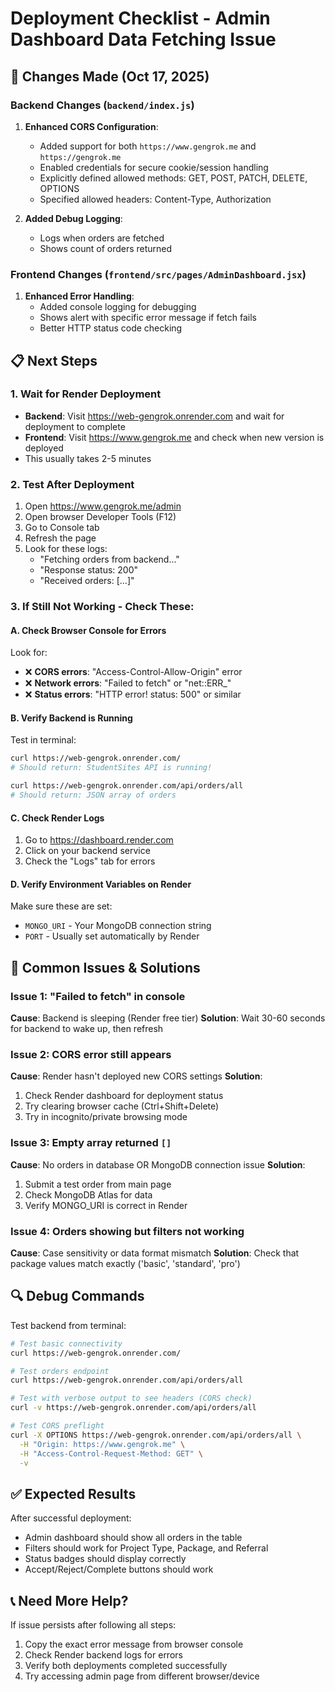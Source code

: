 # Deployment Checklist - Admin Dashboard Data Fetching Issue

## 🔧 Changes Made (Oct 17, 2025)

### Backend Changes (`backend/index.js`)
1. **Enhanced CORS Configuration**:
   - Added support for both `https://www.gengrok.me` and `https://gengrok.me`
   - Enabled credentials for secure cookie/session handling
   - Explicitly defined allowed methods: GET, POST, PATCH, DELETE, OPTIONS
   - Specified allowed headers: Content-Type, Authorization

2. **Added Debug Logging**:
   - Logs when orders are fetched
   - Shows count of orders returned

### Frontend Changes (`frontend/src/pages/AdminDashboard.jsx`)
1. **Enhanced Error Handling**:
   - Added console logging for debugging
   - Shows alert with specific error message if fetch fails
   - Better HTTP status code checking

## 📋 Next Steps

### 1. Wait for Render Deployment
- **Backend**: Visit https://web-gengrok.onrender.com and wait for deployment to complete
- **Frontend**: Visit https://www.gengrok.me and check when new version is deployed
- This usually takes 2-5 minutes

### 2. Test After Deployment
1. Open https://www.gengrok.me/admin
2. Open browser Developer Tools (F12)
3. Go to Console tab
4. Refresh the page
5. Look for these logs:
   - "Fetching orders from backend..."
   - "Response status: 200"
   - "Received orders: [...]"

### 3. If Still Not Working - Check These:

#### A. Check Browser Console for Errors
Look for:
- ❌ **CORS errors**: "Access-Control-Allow-Origin" error
- ❌ **Network errors**: "Failed to fetch" or "net::ERR_"
- ❌ **Status errors**: "HTTP error! status: 500" or similar

#### B. Verify Backend is Running
Test in terminal:
```bash
curl https://web-gengrok.onrender.com/
# Should return: StudentSites API is running!

curl https://web-gengrok.onrender.com/api/orders/all
# Should return: JSON array of orders
```

#### C. Check Render Logs
1. Go to https://dashboard.render.com
2. Click on your backend service
3. Check the "Logs" tab for errors

#### D. Verify Environment Variables on Render
Make sure these are set:
- `MONGO_URI` - Your MongoDB connection string
- `PORT` - Usually set automatically by Render

## 🐛 Common Issues & Solutions

### Issue 1: "Failed to fetch" in console
**Cause**: Backend is sleeping (Render free tier)
**Solution**: Wait 30-60 seconds for backend to wake up, then refresh

### Issue 2: CORS error still appears
**Cause**: Render hasn't deployed new CORS settings
**Solution**: 
1. Check Render dashboard for deployment status
2. Try clearing browser cache (Ctrl+Shift+Delete)
3. Try in incognito/private browsing mode

### Issue 3: Empty array returned `[]`
**Cause**: No orders in database OR MongoDB connection issue
**Solution**: 
1. Submit a test order from main page
2. Check MongoDB Atlas for data
3. Verify MONGO_URI is correct in Render

### Issue 4: Orders showing but filters not working
**Cause**: Case sensitivity or data format mismatch
**Solution**: Check that package values match exactly ('basic', 'standard', 'pro')

## 🔍 Debug Commands

Test backend from terminal:
```bash
# Test basic connectivity
curl https://web-gengrok.onrender.com/

# Test orders endpoint
curl https://web-gengrok.onrender.com/api/orders/all

# Test with verbose output to see headers (CORS check)
curl -v https://web-gengrok.onrender.com/api/orders/all

# Test CORS preflight
curl -X OPTIONS https://web-gengrok.onrender.com/api/orders/all \
  -H "Origin: https://www.gengrok.me" \
  -H "Access-Control-Request-Method: GET" \
  -v
```

## ✅ Expected Results

After successful deployment:
- Admin dashboard should show all orders in the table
- Filters should work for Project Type, Package, and Referral
- Status badges should display correctly
- Accept/Reject/Complete buttons should work

## 📞 Need More Help?

If issue persists after following all steps:
1. Copy the exact error message from browser console
2. Check Render backend logs for errors
3. Verify both deployments completed successfully
4. Try accessing admin page from different browser/device
